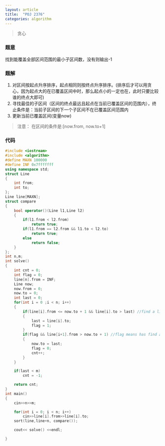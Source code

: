 ```yaml
---
layout: article
title:  "POJ 2376"
categories: algorithm
---
```


> 贪心


### 题意
找到能覆盖全部区间范围的最小子区间数，没有则输出-1

### 题解
1. 对区间按起点升序排序，起点相同则按终点升序排序。(排序后才可以用贪心，因为起点大的在已覆盖区间中时，那么起点小的一定也在，此时只要比较谁的终点大即可)
2. 寻找最佳的子区间（区间的终点最远且起点在当前已覆盖区间的范围内），终止条件是：当前子区间的下一个子区间不在已覆盖区间范围内
3. 更新当前已覆盖区间(变量now)

> 注意： 在区间的条件是:[now.from, now.to+1]

### 代码
```cpp
#include <iostream>
#include <algorithm>
#define MAXN 100000
#define INF 0x7fffffff
using namespace std;
struct Line
{
    int from;
    int to;
};
Line line[MAXN];
struct compare
{
    bool operator()(Line l1,Line l2)
    {
        if(l1.from < l2.from)
            return true;
        if(l1.from == l2.from && l1.to < l2.to)
            return true;
        else
            return false;
    }
};
int n,m;
int solve()
{
    int cnt = 0;
    int flag = 0;
    line[n].from = INF;
    Line now;
    now.from = 0;
    now.to = 0;
    int last = 0;
    for(int i = 0 ;i < n; i++)
    {
        if(line[i].from <= now.to + 1 && line[i].to > last) //find a line with max len in interval
        {
            last = line[i].to;
            flag = 1;
        }
        if(flag && line[i+1].from > now.to + 1) //flag means has find a proper interval
        {
            now.to = last;
            flag = 0;
            cnt++;
        }
    }

    if(last < m)
        cnt = -1;

    return cnt;
}
int main()
{
    cin>>n>>m;

    for(int i = 0; i < n; i++)
        cin>>line[i].from>>line[i].to;
    sort(line,line+n, compare());

    cout<< solve() <<endl;

}

```